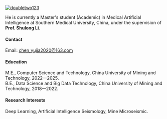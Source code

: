 <!--
 * @Descripttion: 
 * @Author: Yujia Chen
 * @version: 
 * @Date: 2025-09-14 10:44:13
 * @LastEditors: Yujia Chen
 * @LastEditTime: 2025-09-14 11:19:20
 * @FilePath: \doubletwo123.github.io\contents\home.md
-->


[![doubletwo123](https://img.shields.io/badge/doubletwo123-github-blue?logo=github)](https://github.com/doubletwo123)

He is currently a Master's student (Academic) in Medical Artificial Intelligence at Southern Medical University, China, under the supervision of **Prof. Shulong Li**.

#### Contact

Email: chen_yujia2020@163.com

#### Education
M.E., Computer Science and Technology, China University of Mining and Technology, 2022—2025.\
B.E., Data Science and Big Data Technology, China University of Mining and Technology, 2018—2022.

#### Research Interests
Deep Learning, Artificial Intelligence Seismology, Mine Microseismic.

